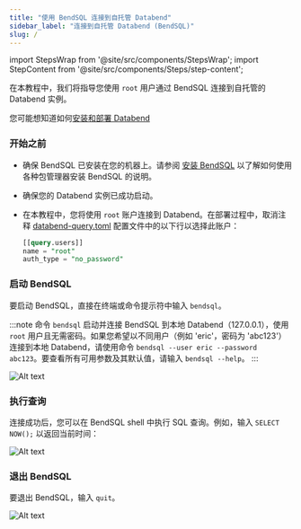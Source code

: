 ```yaml
---
title: "使用 BendSQL 连接到自托管 Databend"
sidebar_label: "连接到自托管 Databend (BendSQL)"
slug: /
---
```


import StepsWrap from '@site/src/components/StepsWrap';
import StepContent from '@site/src/components/Steps/step-content';

在本教程中，我们将指导您使用 `root` 用户通过 BendSQL 连接到自托管的 Databend 实例。

您可能想知道如何[安装和部署 Databend](/guides/deploy/)

<StepsWrap>
<StepContent number="1">

### 开始之前

- 确保 BendSQL 已安装在您的机器上。请参阅 [安装 BendSQL](/guides/sql-clients/bendsql/#installing-bendsql) 以了解如何使用各种包管理器安装 BendSQL 的说明。
- 确保您的 Databend 实例已成功启动。
- 在本教程中，您将使用 `root` 账户连接到 Databend。在部署过程中，取消注释 [databend-query.toml](https://github.com/datafuselabs/databend/blob/main/scripts/distribution/configs/databend-query.toml) 配置文件中的以下行以选择此账户：

  ```sql title="databend-query.toml"
  [[query.users]]
  name = "root"
  auth_type = "no_password"
  ```

</StepContent>
<StepContent number="2">

### 启动 BendSQL

要启动 BendSQL，直接在终端或命令提示符中输入 `bendsql`。

:::note
命令 `bendsql` 启动并连接 BendSQL 到本地 Databend（127.0.0.1），使用 `root` 用户且无需密码。如果您希望以不同用户（例如 'eric'，密码为 'abc123'）连接到本地 Databend，请使用命令 `bendsql --user eric --password abc123`。要查看所有可用参数及其默认值，请输入 `bendsql --help`。
:::

![Alt text](/img/connect/bendsql-1.gif)

</StepContent>
<StepContent number="3">

### 执行查询

连接成功后，您可以在 BendSQL  shell 中执行 SQL 查询。例如，输入 `SELECT NOW();` 以返回当前时间：

![Alt text](/img/connect/bendsql-2.gif)

</StepContent>
<StepContent number="4">

### 退出 BendSQL

要退出 BendSQL，输入 `quit`。

![Alt text](/img/connect/bendsql-3.gif)

</StepContent>
</StepsWrap>